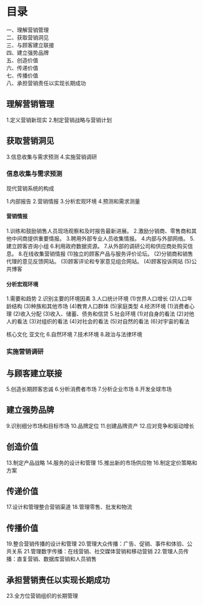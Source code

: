 # 目录
  一、理解营销管理   
  二、获取营销洞见   
  三、与顾客建立联接   
  四、建立强势品牌    
  五、创造价值   
  六、传递价值   
  七、传播价值    
  八、承担营销责任以实现长期成功    

## 理解营销管理
  1.定义营销新现实
  2.制定营销战略与营销计划

## 获取营销洞见
  3.信息收集与需求预测
  4.实施营销调研

### 信息收集与需求预测
现代营销系统的构成

1.内部报告
2.营销情报
3.分析宏观环境
4.预测和需求测量

#### 营销情报
1.训练和鼓励销售人员现场观察和及时报告最新进展。
2.激励分销商、零售商和其他中间商提供重要情报。
3.聘用外部专业人员收集情报。
4.内部与外部网络。
5.建立顾客咨询小组
6.利用政府数据资源。
7.从外部的调研公司和供应商处购买信息。
8.在线收集营销情报
  (1)独立的顾客产品与服务评价论坛。
  (2)分销商和销售代理的意见反馈网站。
  (3)顾客评论和专家意见组合网站。
  (4)顾客投诉网站
  (5)公共博客
#### 分析宏观环境
1.需要和趋势
2.识别主要的环境因素
3.人口统计环境
  (1)世界人口增长
  (2)人口年龄结构
  (3)种族和其他市场
  (4)教育人口群体
  (5)家庭类型
4.经济环境
  (1)消费者心理
  (2)收入分配
  (3)收入、储蓄、债务和信贷
5.社会环境
  (1)对自身的看法
  (2)对他人的看法
  (3)对组织的看法
  (4)对社会的看法
  (5)对自然的看法
  (6)对宇宙的看法
  
  核心文化
  亚文化
6.自然环境
7.技术环境
8.政治与法律环境

### 实施营销调研

## 与顾客建立联接
5.创造长期顾客忠诚
6.分析消费者市场
7.分析企业市场
8.开发全球市场

## 建立强势品牌
9.识别细分市场和目标市场
10.品牌定位
11.创建品牌资产
12.应对竞争和驱动增长

## 创造价值
13.制定产品战略
14.服务的设计和管理
15.推出新的市场供应物
16.制定定价策略和方案

## 传递价值
17.设计和管理整合营销渠道
18.管理零售、批发和物流

## 传播价值
19.整合营销传播的设计和管理
20.管理大众传播：广告、促销、事件和体验、公共关系
21.管理数字传播：在线营销、社交媒体营销和移动营销
22.管理人员传播：直复营销、数据库营销和人员销售

## 承担营销责任以实现长期成功
23.全方位营销组织的长期管理

